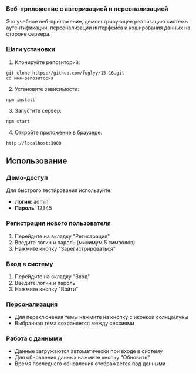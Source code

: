 ### Веб-приложение с авторизацией и персонализацией

Это учебное веб-приложение, демонстрирующее реализацию системы аутентификации, персонализации интерфейса и кэширования данных на стороне сервера.


### Шаги установки

1. Клонируйте репозиторий:

```shellscript
git clone https://github.com/fuglyy/15-16.git
cd имя-репозитория
```


2. Установите зависимости:

```shellscript
npm install
```


3. Запустите сервер:

```shellscript
npm start
```


4. Откройте приложение в браузере:

```plaintext
http://localhost:3000
```




## Использование

### Демо-доступ

Для быстрого тестирования используйте:

- **Логин**: admin
- **Пароль**: 12345


### Регистрация нового пользователя

1. Перейдите на вкладку "Регистрация"
2. Введите логин и пароль (минимум 5 символов)
3. Нажмите кнопку "Зарегистрироваться"


### Вход в систему

1. Перейдите на вкладку "Вход"
2. Введите логин и пароль
3. Нажмите кнопку "Войти"


### Персонализация

- Для переключения темы нажмите на кнопку с иконкой солнца/луны
- Выбранная тема сохраняется между сессиями


### Работа с данными

- Данные загружаются автоматически при входе в систему
- Для обновления данных нажмите кнопку "Обновить"
- Время последнего обновления отображается под данными
